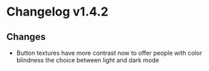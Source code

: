 # Changelog v1.4.2

## Changes
- Button textures have more contrast now to offer people with color blindness the choice between light and dark mode